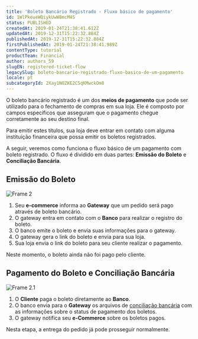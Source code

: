 ```yaml
---
title: 'Boleto Bancário Registrado - Fluxo básico de pagamento'
id: 1WlPkeueWQiykUwW8mcM4S
status: PUBLISHED
createdAt: 2019-01-24T21:38:41.612Z
updatedAt: 2019-12-31T15:22:32.884Z
publishedAt: 2019-12-31T15:22:32.884Z
firstPublishedAt: 2019-01-24T21:38:41.989Z
contentType: tutorial
productTeam: Financial
author: authors_59
slugEN: registered-ticket-flow
legacySlug: boleto-bancario-registrado-fluxo-basico-de-um-pagamento
locale: pt
subcategoryId: 2Xay1NOZKE2CSqKMwckOm8
---
```


O boleto bancário registrado é um dos __meios de pagamento__ que pode ser utilizado para o fechamento de compras em sua loja. Ele é composto por campos específicos que asseguram que o pagamento chegue corretamente ao seu destino final. 

Para emitir estes títulos, sua loja deve entrar em contato com alguma instituição financeira que possa emitir os boletos registrados.

A seguir, veremos como funciona o fluxo básico de um pagamento com boleto registrado. O fluxo é dividido em duas partes: __Emissão do Boleto__ e __Conciliação Bancária__.
 
## Emissão do Boleto

![Frame 2](https://raw.githubusercontent.com/vtexdocs/help-center-content/refs/heads/main/docs/pt/tutorials/pagamentos/vis%C3%A3o-geral-de-pagamentos/boleto-bancario-registrado-fluxo-basico-de-um-pagamento_1.png)

1. Seu __e-commerce__ informa ao __Gateway__ que um pedido será pago através de boleto bancário.
2. O gateway entra em contato com o __Banco__ para realizar o registro do boleto.
3. O banco emite o boleto e envia suas informações para o gateway.
4. O gateway gera o link do boleto e envia para sua loja.
5. Sua loja envia o link do boleto para seu cliente realizar o pagamento.

Neste momento, o boleto ainda não foi pago pelo cliente.

## Pagamento do Boleto e Conciliação Bancária

![Frame 2.1](https://raw.githubusercontent.com/vtexdocs/help-center-content/refs/heads/main/docs/pt/tutorials/pagamentos/vis%C3%A3o-geral-de-pagamentos/boleto-bancario-registrado-fluxo-basico-de-um-pagamento_2.png)

1. O __Cliente__ paga o boleto diretamente ao __Banco__.
2. O banco envia para o __Gateway__ os arquivos de [conciliação bancária](/pt/tutorial/conciliacoes-bancarias) com as informações sobre o status de pagamento dos boletos.
3. O gateway notifica seu __e-Commerce__ sobre os boletos pagos.

Nesta etapa, a entrega do pedido já pode prosseguir normalmente.
